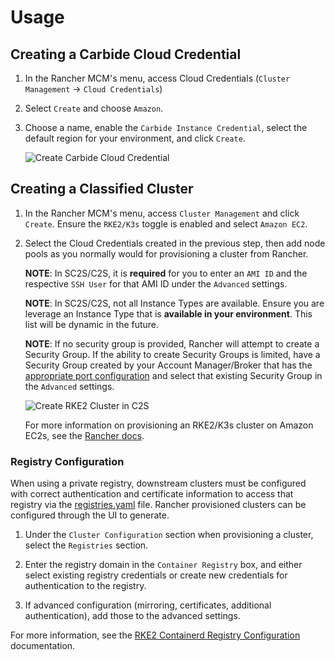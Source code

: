 # Usage

## Creating a Carbide Cloud Credential

1. In the Rancher MCM's menu, access Cloud Credentials (`Cluster Management` -> `Cloud Credentials`)

2. Select `Create` and choose `Amazon`.

3. Choose a name, enable the `Carbide Instance Credential`, select the default region for your environment, and click `Create`.

    ![Create Carbide Cloud Credential](/img/classified-provisioning/create-carbide-cloud-creds.png)

## Creating a Classified Cluster

1. In the Rancher MCM's menu, access `Cluster Management` and click `Create`. Ensure the `RKE2/K3s` toggle is enabled and select `Amazon EC2`.

2. Select the Cloud Credentials created in the previous step, then add node pools as you normally would for provisioning a cluster from Rancher.


    **NOTE**: In SC2S/C2S, it is **required** for you to enter an `AMI ID` and the respective `SSH User` for that AMI ID under the `Advanced` settings.

    **NOTE**: In SC2S/C2S, not all Instance Types are available. Ensure you are leverage an Instance Type that is **available in your environment**. This list will be dynamic in the future.

    **NOTE**: If no security group is provided, Rancher will attempt to create a Security Group. If the ability to create Security Groups is limited, have a Security Group created by your Account Manager/Broker that has the [appropriate port configuration](https://ranchermanager.docs.rancher.com/getting-started/installation-and-upgrade/installation-requirements/port-requirements) and select that existing Security Group in the `Advanced` settings.

    ![Create RKE2 Cluster in C2S](/img/classified-provisioning/create-carbide-cloud-creds.png)

    For more information on provisioning an RKE2/K3s cluster on Amazon EC2s, see the [Rancher docs](https://ranchermanager.docs.rancher.com/how-to-guides/new-user-guides/launch-kubernetes-with-rancher/use-new-nodes-in-an-infra-provider/create-an-amazon-ec2-cluster).

### Registry Configuration

When using a private registry, downstream clusters must be configured with correct authentication and certificate information to access that registry via the [registries.yaml](https://docs.rke2.io/install/containerd_registry_configuration) file. Rancher provisioned clusters can be configured through the UI to generate.

1. Under the `Cluster Configuration` section when provisioning a cluster, select the `Registries` section.

2. Enter the registry domain in the `Container Registry` box, and either select existing registry credentials or create new credentials for authentication to the registry.

3. If advanced configuration (mirroring, certificates, additional authentication), add those to the advanced settings.

For more information, see the [RKE2 Containerd Registry Configuration](https://docs.rke2.io/install/containerd_registry_configuration) documentation.